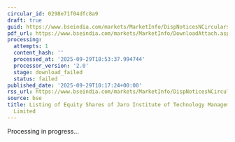 ```yaml
---
circular_id: 0298e71f04dfc8a9
draft: true
guid: https://www.bseindia.com/markets/MarketInfo/DispNoticesNCirculars.aspx?Noticeid={9AD4123B-08ED-4A5A-AC68-E3204A1E2074}&noticeno=20250929-31&dt=09/29/2025&icount=31&totcount=87&flag=0
pdf_url: https://www.bseindia.com/markets/MarketInfo/DownloadAttach.aspx?id=20250929-31&attachedId=
processing:
  attempts: 1
  content_hash: ''
  processed_at: '2025-09-29T18:53:37.994744'
  processor_version: '2.0'
  stage: download_failed
  status: failed
published_date: '2025-09-29T10:17:24+00:00'
rss_url: https://www.bseindia.com/markets/MarketInfo/DispNoticesNCirculars.aspx?Noticeid={9AD4123B-08ED-4A5A-AC68-E3204A1E2074}&noticeno=20250929-31&dt=09/29/2025&icount=31&totcount=87&flag=0
source: bse
title: Listing of Equity Shares of Jaro Institute of Technology Management and Research
  Limited
---
```


Processing in progress...
